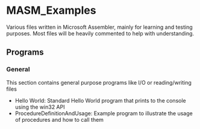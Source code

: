 # MASM_Examples
Various files written in Microsoft Assembler, mainly for learning and testing purposes. Most files will be heavily commented to help with understanding.

## Programs
### General
This section contains general purpose programs like I/O or reading/writing files
* Hello World: Standard Hello World program that prints to the console using the win32 API
* ProcedureDefinitionAndUsage: Example program to illustrate the usage of procedures and how to call them
